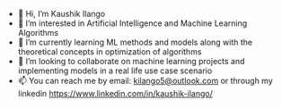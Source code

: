 - 👋 Hi, I’m Kaushik Ilango
- 👀 I’m interested in Artificial Intelligence and Machine Learning Algorithms
- 🌱 I’m currently learning ML methods and models along with the theoretical concepts in optimization of algorithms
- 💞️ I’m looking to collaborate on machine learning projects and implementing models in a real life use case scenario
- 📫 You can reach me by email: kilango5@outlook.com or through my linkedin https://www.linkedin.com/in/kaushik-ilango/

<!---
kaushikilango/readme is a ✨ special ✨ repository because its `README.md` (this file) appears on your GitHub profile.
You can click the Preview link to take a look at your changes.
--->
